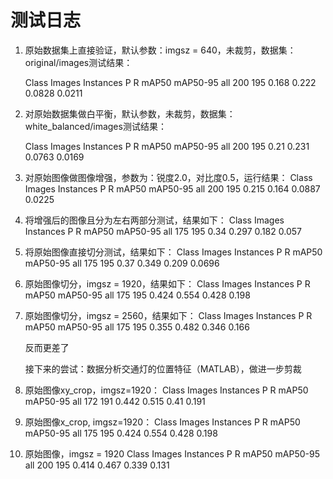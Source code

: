 # 测试日志
1. 原始数据集上直接验证，默认参数：imgsz = 640，未裁剪，数据集：original/images测试结果：

    Class     Images  Instances          P          R      mAP50   mAP50-95
      all        200        195      0.168      0.222     0.0828     0.0211

2. 对原始数据集做白平衡，默认参数，未裁剪，数据集：white_balanced/images测试结果：
   
    Class     Images  Instances          P          R      mAP50   mAP50-95
      all        200        195       0.21      0.231     0.0763     0.0169

3. 对原始图像做图像增强，参数为：锐度2.0，对比度0.5，运行结果：
    Class     Images  Instances          P          R      mAP50   mAP50-95
      all        200        195      0.215      0.164     0.0887     0.0225

4. 将增强后的图像且分为左右两部分测试，结果如下：
    Class     Images  Instances          P          R      mAP50   mAP50-95
      all        175        195       0.34      0.297      0.182      0.057

5. 将原始图像直接切分测试，结果如下：
    Class     Images  Instances          P          R      mAP50   mAP50-95
      all        175        195       0.37      0.349      0.209     0.0696

6. 原始图像切分，imgsz = 1920，结果如下：
    Class     Images  Instances          P          R      mAP50   mAP50-95
      all        175        195      0.424      0.554      0.428      0.198

7. 原始图像切分，imgsz = 2560，结果如下：
    Class     Images  Instances          P          R      mAP50   mAP50-95
      all        175        195      0.355      0.482      0.346      0.166

      反而更差了

      接下来的尝试：数据分析交通灯的位置特征（MATLAB），做进一步剪裁

8. 原始图像xy_crop，imgsz=1920：
    Class     Images  Instances          P          R      mAP50   mAP50-95
      all        172        191      0.442      0.515       0.41      0.191
      
9.  原始图像x_crop,  imgsz=1920：
    Class     Images  Instances          P          R      mAP50   mAP50-95
      all        175        195      0.424      0.554      0.428      0.198

10. 原始图像，imgsz = 1920
    Class     Images  Instances          P          R      mAP50   mAP50-95
      all        200        195      0.414      0.467      0.339      0.131